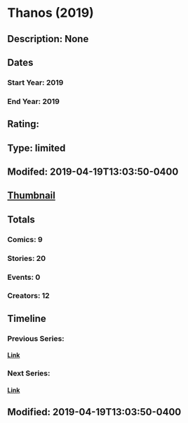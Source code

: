 # Thanos (2019)
## Description: None
## Dates
### Start Year: 2019
### End Year: 2019
## Rating: 
## Type: limited
## Modifed: 2019-04-19T13:03:50-0400
## [Thumbnail](http://i.annihil.us/u/prod/marvel/i/mg/b/e0/5cb8a03f5c1a7.jpg)
## Totals
### Comics: 9
### Stories: 20
### Events: 0
### Creators: 12
## Timeline
### Previous Series: 
#### [Link]()
### Next Series: 
#### [Link]()
## Modified: 2019-04-19T13:03:50-0400